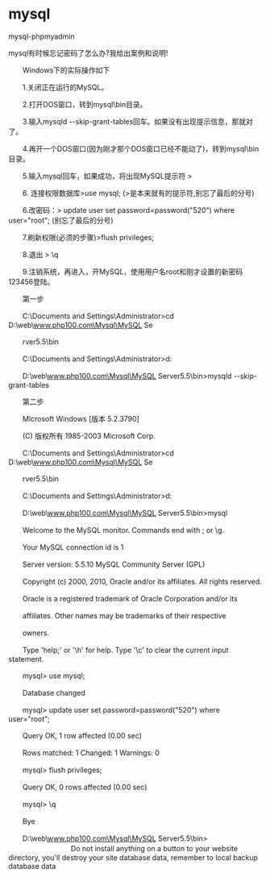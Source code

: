 mysql
=====

mysql-phpmyadmin



mysql有时候忘记密码了怎么办?我给出案例和说明!

　　Windows下的实际操作如下

　　1.关闭正在运行的MySQL。

　　2.打开DOS窗口，转到mysql\bin目录。

　　3.输入mysqld --skip-grant-tables回车。如果没有出现提示信息，那就对了。

　　4.再开一个DOS窗口(因为刚才那个DOS窗口已经不能动了)，转到mysql\bin目录。

　　5.输入mysql回车，如果成功，将出现MySQL提示符 >

　　6. 连接权限数据库>use mysql; (>是本来就有的提示符,别忘了最后的分号)

　　6.改密码：> update user set password=password("520") where user="root"; (别忘了最后的分号)

　　7.刷新权限(必须的步骤)>flush privileges;

　　8.退出 > \q

　　9.注销系统，再进入，开MySQL，使用用户名root和刚才设置的新密码123456登陆。

　　第一步

　　C:\Documents and Settings\Administrator>cd D:\web\www.php100.com\Mysql\MySQL Se

　　rver5.5\bin

　　C:\Documents and Settings\Administrator>d:

　　D:\web\www.php100.com\Mysql\MySQL Server5.5\bin>mysqld --skip-grant-tables

　　第二步

　　Microsoft Windows [版本 5.2.3790]

　　(C) 版权所有 1985-2003 Microsoft Corp.

　　C:\Documents and Settings\Administrator>cd D:\web\www.php100.com\Mysql\MySQL Se

　　rver5.5\bin

　　C:\Documents and Settings\Administrator>d:

　　D:\web\www.php100.com\Mysql\MySQL Server5.5\bin>mysql

　　Welcome to the MySQL monitor. Commands end with ; or \g.

　　Your MySQL connection id is 1

　　Server version: 5.5.10 MySQL Community Server (GPL)

　　Copyright (c) 2000, 2010, Oracle and/or its affiliates. All rights reserved.

　　Oracle is a registered trademark of Oracle Corporation and/or its

　　affiliates. Other names may be trademarks of their respective

　　owners.

　　Type 'help;' or '\h' for help. Type '\c' to clear the current input statement.

　　mysql> use mysql;

　　Database changed

　　mysql> update user set password=password("520") where user="root";

　　Query OK, 1 row affected (0.00 sec)

　　Rows matched: 1 Changed: 1 Warnings: 0

　　mysql> flush privileges;

　　Query OK, 0 rows affected (0.00 sec)

　　mysql> \q

　　Bye

　　D:\web\www.php100.com\Mysql\MySQL Server5.5\bin>
　　
　　
　　
　　Do not install anything on a button to your website directory, you'll destroy your site database data, remember to local backup database data

